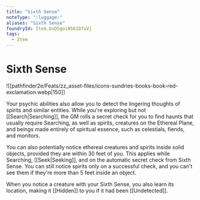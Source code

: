 ```yaml
---
title: "Sixth Sense"
noteType: ":luggage:"
aliases: "Sixth Sense"
foundryId: Item.DxDSgoiNS61D7uVj
tags:
  - Item
---
```


# Sixth Sense
![[pathfinder2e/Feats/zz_asset-files/icons-sundries-books-book-red-exclamation.webp|150]]

Your psychic abilities also allow you to detect the lingering thoughts of spirits and similar entities. While you're exploring but not [[Search|Searching]], the GM rolls a secret check for you to find haunts that usually require Searching, as well as spirits, creatures on the Ethereal Plane, and beings made entirely of spiritual essence, such as celestials, fiends, and monitors.

You can also potentially notice ethereal creatures and spirits inside solid objects, provided they are within 30 feet of you. This applies while Searching, [[Seek|Seeking]], and on the automatic secret check from Sixth Sense. You can still notice spirits only on a successful check, and you can't see them if they're more than 5 feet inside an object.

When you notice a creature with your Sixth Sense, you also learn its location, making it [[Hidden]] to you if it had been [[Undetected]].
